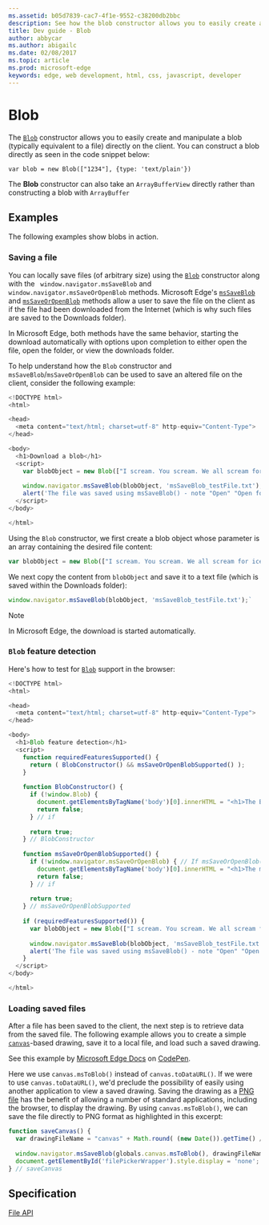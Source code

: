 ```yaml
---
ms.assetid: b05d7839-cac7-4f1e-9552-c38200db2bbc
description: See how the blob constructor allows you to easily create and manipulate a blob (typically equivalent to a file) directly on the client.
title: Dev guide - Blob
author: abbycar
ms.author: abigailc
ms.date: 02/08/2017
ms.topic: article
ms.prod: microsoft-edge
keywords: edge, web development, html, css, javascript, developer
---
```


# Blob

The [`Blob`](https://msdn.microsoft.com/library/hh772298) constructor allows you to easily create and manipulate a blob (typically equivalent to a file) directly on the client.
You can construct a blob directly as seen in the code snippet below:
```
var blob = new Blob(["1234"], {type: 'text/plain'})
```
The **Blob** constructor can also take an `ArrayBufferView` directly rather than constructing a blob with `ArrayBuffer`

## Examples

The following examples show blobs in action.

### Saving a file 

You can locally save files (of arbitrary size) using the [`Blob`](https://msdn.microsoft.com/library/hh772298) constructor along with the ` window.navigator.msSaveBlob` and ` window.navigator.msSaveOrOpenBlob` methods.
Microsoft Edge's [`msSaveBlob`](https://msdn.microsoft.com/library/hh441122) and [`msSaveOrOpenBlob`](https://msdn.microsoft.com/library/hh772332) methods allow a user to save the file on the client as if the file had been downloaded from the Internet (which is why such files are saved to the Downloads folder).

In Microsoft Edge, both methods have the same behavior, starting the download automatically with options upon completion to either open the file, open the folder, or view the downloads folder.

To help understand how the `Blob` constructor and `msSaveBlob`/`msSaveOrOpenBlob` can be used to save an altered file on the client, consider the following example:

```javascript
<!DOCTYPE html>
<html>

<head>
  <meta content="text/html; charset=utf-8" http-equiv="Content-Type">
</head>

<body>
  <h1>Download a blob</h1>
  <script>
    var blobObject = new Blob(["I scream. You scream. We all scream for ice cream."]); 
    
    window.navigator.msSaveBlob(blobObject, 'msSaveBlob_testFile.txt');
    alert('The file was saved using msSaveBlob() - note "Open" "Open folder" and "View downloads" options');
  </script>
</body>

</html>
```

Using the `Blob` constructor, we first create a blob object whose parameter is an array containing the desired file content:

```javascript
var blobObject = new Blob(["I scream. You scream. We all scream for ice cream."]);
```

We next copy the content from `blobObject` and save it to a text file (which is saved within the Downloads folder):

```javascript
window.navigator.msSaveBlob(blobObject, 'msSaveBlob_testFile.txt');`
```

> [!NOTE]
> In Microsoft Edge, the download is started automatically.


### `Blob` feature detection

Here's how to test for [`Blob`](https://msdn.microsoft.com/library/hh772298) support in the browser:

```javascript
<!DOCTYPE html>
<html>

<head>
  <meta content="text/html; charset=utf-8" http-equiv="Content-Type">
</head>

<body>
  <h1>Blob feature detection</h1>
  <script>
    function requiredFeaturesSupported() {
      return ( BlobConstructor() && msSaveOrOpenBlobSupported() );
    }
    
    function BlobConstructor() {
      if (!window.Blob) {
        document.getElementsByTagName('body')[0].innerHTML = "<h1>The Blob constructor is not supported - upgrade your browser and try again.</h1>";
        return false;
      } // if
      
      return true;
    } // BlobConstructor
    
    function msSaveOrOpenBlobSupported() {
      if (!window.navigator.msSaveOrOpenBlob) { // If msSaveOrOpenBlob() is supported, then so is msSaveBlob().
        document.getElementsByTagName('body')[0].innerHTML = "<h1>The msSaveOrOpenBlob API is not supported - try upgrading your browser to the latest version.</h1>";            
        return false;
      } // if
      
      return true;
    } // msSaveOrOpenBlobSupported
        
    if (requiredFeaturesSupported()) {
      var blobObject = new Blob(["I scream. You scream. We all scream for ice cream."]);
      
      window.navigator.msSaveBlob(blobObject, 'msSaveBlob_testFile.txt');
      alert('The file was saved using msSaveBlob() - note "Open" "Open folder" and "View downloads" options');
    }
  </script>
</body>

</html>
```

### Loading saved files

After a file has been saved to the client, the next step is to retrieve data from the saved file. The following example allows you to create a simple [`canvas`](https://msdn.microsoft.com/library/ff975062)-based drawing, save it to a local file, and load such a saved drawing.


<div class="codepen-wrap"><p data-height="475" data-theme-id="23761" data-slug-hash="NNNLoN" data-default-tab="result" data-user="MSEdgeDev" data-embed-version="2" data-editable="true" class="codepen">See this example by <a href="https://codepen.io/MSEdgeDev">Microsoft Edge Docs</a> on <a href="https://codepen.io/MSEdgeDev/pen/NNNLoN">CodePen</a>.</p></div><script async src="//assets.codepen.io/assets/embed/ei.js"></script>

Here we use `canvas.msToBlob()` instead of `canvas.toDataURL()`. If we were to use `canvas.toDataURL()`, we'd preclude the possibility of easily using another application to view a saved drawing. Saving the drawing as a [PNG file](http://go.microsoft.com/fwlink/p/?LinkId=248923) has the benefit of allowing a number of standard applications, including the browser, to display the drawing. By using `canvas.msToBlob()`, we can save the file directly to PNG format as highlighted in this excerpt:

```javascript
function saveCanvas() {
  var drawingFileName = "canvas" + Math.round( (new Date()).getTime() / 1000 ) + ".png"; // Produces a unique file name every second.
  
  window.navigator.msSaveBlob(globals.canvas.msToBlob(), drawingFileName); // Save the user's drawing to a file.
  document.getElementById('filePickerWrapper').style.display = 'none'; // Remove the file picker dialog from the screen since we just saved the user's file.
} // saveCanvas
```



## Specification
[File API](https://w3c.github.io/FileAPI/#dfn-Blob)



